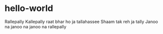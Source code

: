 # hello-world
Rallepally Kallepally raat bhar ho ja tallahassee
Shaam tak reh ja tally
Janoo na janoo na janoo na rallepally
